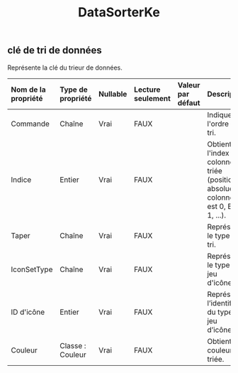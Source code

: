 ﻿---
title: DataSorterKe
second_title: Aspose.Cells Cloud Documen
type: docs
url: /fr/specification/model/datasorterkey/
description: "Aspose.Cells Spécification du modèle cloud : DataSorterKey. Gérez sans effort Excel et d'autres feuilles de calcul avec des fonctionnalités telles que l'ouverture, la génération, l'édition, le fractionnement, la fusion, la comparaison et la conversion."
kwords: Excel, Office, feuille de calcul, Cloud REST API, DataSorterKey
weight: 50
---
## **clé de tri de données**

 Représente la clé du trieur de données.

| Nom de la propriété| Type de propriété| Nullable| Lecture seulement| Valeur par défaut| Description|
|:- |:- |:- |:- |:- |:- |
| Commande| Chaîne| Vrai| FAUX|| Indique l'ordre de tri.|
| Indice| Entier| Vrai| FAUX|| Obtient l'index de la colonne triée (position absolue, la colonne A est 0, B est 1, ...).|
| Taper| Chaîne| Vrai| FAUX|| Représente le type de tri.|
| IconSetType| Chaîne| Vrai| FAUX|| Représente le type de jeu d'icônes.|
| ID d'icône| Entier| Vrai| FAUX|| Représente l’identifiant du type de jeu d’icônes.|
| Couleur| Classe : Couleur| Vrai| FAUX|| Obtient la couleur triée.|


